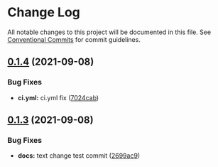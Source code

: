 # Change Log

All notable changes to this project will be documented in this file.
See [Conventional Commits](https://conventionalcommits.org) for commit guidelines.

## [0.1.4](https://github.com/tiagoassunc/React.js/compare/v0.1.3...v0.1.4) (2021-09-08)


### Bug Fixes

* **ci.yml:** ci.yml fix ([7024cab](https://github.com/tiagoassunc/React.js/commit/7024cabf36f9e0d64f5f6f3241e250d14638b3b9))





## [0.1.3](https://github.com/tiagoassunc/React.js/compare/v0.1.2...v0.1.3) (2021-09-08)


### Bug Fixes

* **docs:** text change test commit ([2699ac9](https://github.com/tiagoassunc/React.js/commit/2699ac9e7045167df2542c085adbb2dd3ba4e0e9))
